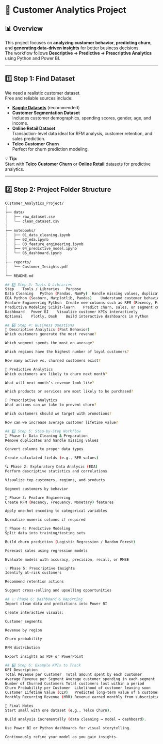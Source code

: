 # 🧠 Customer Analytics Project

## 📊 Overview

This project focuses on **analyzing customer behavior**, **predicting churn**, and **generating data-driven insights** for better business decisions.  
The workflow follows **Descriptive → Predictive → Prescriptive Analytics** using Python and Power BI.

---

## 1️⃣ Step 1: Find Dataset

We need a realistic customer dataset.  
Free and reliable sources include:

- **[Kaggle Datasets](https://www.kaggle.com/datasets)** (recommended)
- **Customer Segmentation Dataset**  
  Includes customer demographics, spending scores, gender, age, and income.
- **Online Retail Dataset**  
  Transaction-level data ideal for RFM analysis, customer retention, and sales prediction.
- **Telco Customer Churn**  
  Perfect for churn prediction modeling.

💡 **Tip:**  
Start with **Telco Customer Churn** or **Online Retail** datasets for predictive analytics.

---

## 2️⃣ Step 2: Project Folder Structure

```bash
Customer_Analytics_Project/
│
├── data/
│   ├── raw_dataset.csv
│   └── clean_dataset.csv
│
├── notebooks/
│   ├── 01_data_cleaning.ipynb
│   ├── 02_eda.ipynb
│   ├── 03_feature_engineering.ipynb
│   ├── 04_predictive_model.ipynb
│   └── 05_dashboard.ipynb
│
├── reports/
│   └── Customer_Insights.pdf
│
└── README.md

## 3️⃣ Step 3: Tools & Libraries
Step	Tools / Libraries	Purpose
Data Cleaning	Python (Pandas, NumPy)	Handle missing values, duplicates, and data types
EDA	Python (Seaborn, Matplotlib, Pandas)	Understand customer behavior, trends, and correlations
Feature Engineering	Python	Create new columns such as RFM (Recency, Frequency, Monetary)
Predictive Modeling	Scikit-learn	Predict churn, sales, or segment customers
Dashboard	Power BI	Visualize customer KPIs interactively
Optional	Plotly, Dash	Build interactive dashboards in Python

## 4️⃣ Step 4: Business Questions
🔹 Descriptive Analytics (Past Behavior)
Which customers generate the most revenue?

Which segment spends the most on average?

Which regions have the highest number of loyal customers?

How many active vs. churned customers exist?

🔹 Predictive Analytics
Which customers are likely to churn next month?

What will next month’s revenue look like?

Which products or services are most likely to be purchased?

🔹 Prescriptive Analytics
What actions can we take to prevent churn?

Which customers should we target with promotions?

How can we increase average customer lifetime value?

## 5️⃣ Step 5: Step-by-Step Workflow
🧹 Phase 1: Data Cleaning & Preparation
Remove duplicates and handle missing values

Convert columns to proper data types

Create calculated fields (e.g., RFM values)

🔍 Phase 2: Exploratory Data Analysis (EDA)
Perform descriptive statistics and correlations

Visualize top customers, regions, and products

Segment customers by behavior

🧩 Phase 3: Feature Engineering
Create RFM (Recency, Frequency, Monetary) features

Apply one-hot encoding to categorical variables

Normalize numeric columns if required

🤖 Phase 4: Predictive Modeling
Split data into training/testing sets

Build churn prediction (Logistic Regression / Random Forest)

Forecast sales using regression models

Evaluate models with accuracy, precision, recall, or RMSE

💡 Phase 5: Prescriptive Insights
Identify at-risk customers

Recommend retention actions

Suggest cross-selling and upselling opportunities

## 📈 Phase 6: Dashboard & Reporting
Import clean data and predictions into Power BI

Create interactive visuals:

Customer segments

Revenue by region

Churn probability

RFM distribution

Export insights as PDF or PowerPoint

## 6️⃣ Step 6: Example KPIs to Track
KPI	Description
Total Revenue per Customer	Total amount spent by each customer
Average Revenue per Segment	Average customer spending in each segment
Number of Churned Customers	Total customers lost within a period
Churn Probability per Customer	Likelihood of customer leaving soon
Customer Lifetime Value (CLV)	Predicted long-term value of a customer
Monthly Recurring Revenue (MRR)	Revenue earned monthly from subscriptions or repeat buyers

🧠 Final Notes
Start small with one dataset (e.g., Telco Churn).

Build analysis incrementally (data cleaning → model → dashboard).

Use Power BI or Python dashboards for visual storytelling.

Continuously refine your model as you gain insights.

```

